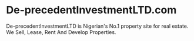# De-precedentInvestmentLTD.com
De-precedentInvestmentLTD is Nigerian's No.1 property site for real estate. We Sell, Lease, Rent And Develop Properties.
